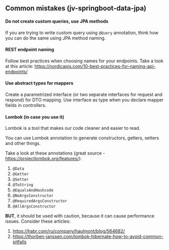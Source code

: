 ## Common mistakes (jv-springboot-data-jpa)

#### Do not create custom queries, use JPA methods

If you are trying to write custom query using `@Query` annotation, think how you can do the same using JPA method naming.

#### REST endpoint naming

Follow best practices when choosing names for your endpoints.
Take a look at this article: https://nordicapis.com/10-best-practices-for-naming-api-endpoints/

#### Use abstract types for mappers
Create a parametrized interface (or two separate interfaces for request and respond) for DTO mapping. 
Use interface as type when you declare mapper fields in controllers.

#### Lombok (in case you use it)

Lombok is a tool that makes our code cleaner and easier to read. 

You can use Lombok annotation to generate constructors, getters, setters and other things. 

Take a look at these annotations (great source - https://projectlombok.org/features/): 
1. `@Data`
2. `@Getter`
3. `@Setter`
4. `@ToString`
5. `@EqualsAndHashcode`
6. `@NoArgsConstructor`
7. `@RequiredArgsConstructor`
9. `@AllArgsConstructor`

**BUT**, it should be used with caution, because it can cause performance issues. 
Consider these articles: 
1. https://habr.com/ru/company/haulmont/blog/564682/
2. https://thorben-janssen.com/lombok-hibernate-how-to-avoid-common-pitfalls
